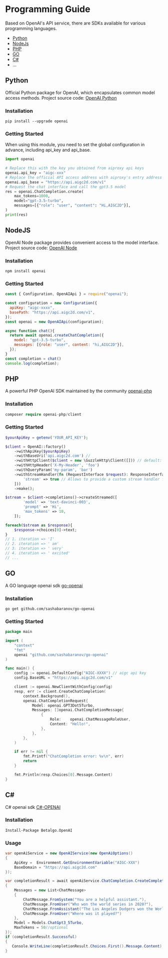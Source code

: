 # Programming Guide

Based on OpenAI's API service, there are SDKs available for various programming languages.

- [Python](#python)
- [NodeJs](#nodejs)
- [PHP](#php)
- [GO](#go)
- [C#](#c)
- ...


## Python

Official Python package for OpenAI, which encapsulates common model access methods. Project source code: [OpenAI Python](https://github.com/openai/openai-python)

### Installation

```shell
pip install --upgrade openai
```

### Getting Started

When using this module, you need to set the global configuration in advance, including api_key and api_base.

```python
import openai

# Replace this with the key you obtained from aiproxy api keys
openai.api_key = "aigc-xxx"
# Replace the official API access address with aiproxy's entry address
openai.api_base = "https://api.aigc2d.com/v1"
# Request the chat interface and call the gpt3.5 model
res = openai.ChatCompletion.create(
    max_tokens=1000,
    model="gpt-3.5-turbo",
    messages=[{"role": "user", "content": "Hi,AIGC2D"}],
)
print(res)
```

## NodeJS

OpenAI Node package provides convenient access to the model interface. Project source code: [OpenAI Node](https://github.com/openai/openai-node)

### Installation
```shell
npm install openai
```

### Getting Started

```js
const { Configuration, OpenAIApi } = require("openai");

const configuration = new Configuration({
  apiKey: "aigc-xxxx",
  basePath: "https://api.aigc2d.com/v1",
});
const openai = new OpenAIApi(configuration);

async function chat(){
  return await openai.createChatCompletion({
    model: "gpt-3.5-turbo",
    messages: [{role: "user", content: "hi,AIGC2D"}],
  });
}
const completion = chat()
console.log(completion);
```

## PHP
A powerful PHP OpenAI SDK maintained by the community [openai-php](https://github.com/openai-php/client)

### Installation
```php
composer require openai-php/client
```

### Getting Started
```php 
$yourApiKey = getenv('YOUR_API_KEY');

$client = OpenAI::factory()
    ->withApiKey($yourApiKey)
    ->withBaseUri('api.aigc2d.com') // 
    ->withHttpClient($client = new \GuzzleHttp\Client([])) // default: HTTP client found using PSR-18 HTTP Client Discovery
    ->withHttpHeader('X-My-Header', 'foo')
    ->withQueryParam('my-param', 'bar')
    ->withStreamHandler(fn (RequestInterface $request): ResponseInterface => $client->send($request, [
        'stream' => true // Allows to provide a custom stream handler for the http client.
    ]))
    ->make();

$stream = $client->completions()->createStreamed([
        'model' => 'text-davinci-003',
        'prompt' => 'Hi',
        'max_tokens' => 10,
    ]);

foreach($stream as $response){
    $response->choices[0]->text;
}
// 1. iteration => 'I'
// 2. iteration => ' am'
// 3. iteration => ' very'
// 4. iteration => ' excited'
// ...

```

## GO 
A GO language openai sdk [go-openai](https://github.com/sashabaranov/go-openai)

### Installation

```shell
go get github.com/sashabaranov/go-openai
```

### Getting Started

```go 
package main

import (
	"context"
	"fmt"
	openai "github.com/sashabaranov/go-openai"
)

func main() {
    config := openai.DefaultConfig("AIGC-XXXX") // aigc api key
    config.BaseURL = "https://api.aigc2d.com/v1"

	client := openai.NewClientWithConfig(config)
	resp, err := client.CreateChatCompletion(
		context.Background(),
		openai.ChatCompletionRequest{
			Model: openai.GPT3Dot5Turbo,
			Messages: []openai.ChatCompletionMessage{
				{
					Role:    openai.ChatMessageRoleUser,
					Content: "Hello!",
				},
			},
		},
	)

	if err != nil {
		fmt.Printf("ChatCompletion error: %v\n", err)
		return
	}

	fmt.Println(resp.Choices[0].Message.Content)
}
```


## C#
C# openai sdk [C#-OPENAI](https://github.com/betalgo/openai)

### Installation
```shell
Install-Package Betalgo.OpenAI
```

### Usage 

```c#
var openAiService = new OpenAIService(new OpenAiOptions()
{
    ApiKey =  Environment.GetEnvironmentVariable("AIGC-XXX")
    BaseDomain = "https://api.aigc2d.com"
});

var completionResult = await openAiService.ChatCompletion.CreateCompletion(new ChatCompletionCreateRequest
{
    Messages = new List<ChatMessage>
    {
        ChatMessage.FromSystem("You are a helpful assistant."),
        ChatMessage.FromUser("Who won the world series in 2020?"),
        ChatMessage.FromAssistant("The Los Angeles Dodgers won the World Series in 2020."),
        ChatMessage.FromUser("Where was it played?")
    },
    Model = Models.ChatGpt3_5Turbo,
    MaxTokens = 50//optional
});
if (completionResult.Successful)
{
   Console.WriteLine(completionResult.Choices.First().Message.Content);
}

```
